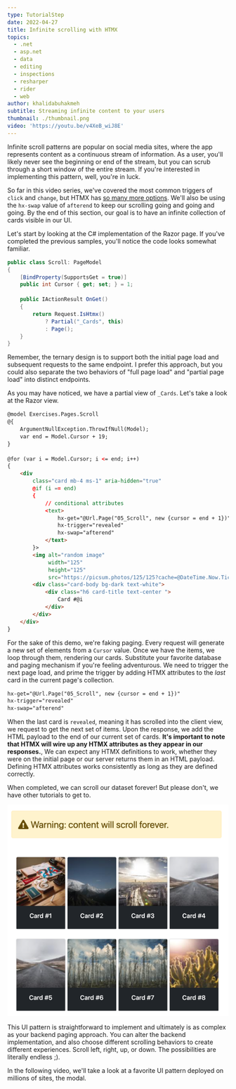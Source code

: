 ```yaml
---
type: TutorialStep
date: 2022-04-27
title: Infinite scrolling with HTMX
topics:
  - .net
  - asp.net
  - data
  - editing
  - inspections
  - resharper
  - rider
  - web
author: khalidabuhakmeh
subtitle: Streaming infinite content to your users
thumbnail: ./thumbnail.png
video: 'https://youtu.be/v4XeB_wiJ8E'
---
```


Infinite scroll patterns are popular on social media sites, where the app represents content as a continuous stream of information. As a user, you'll likely never see the beginning or end of the stream, but you can scrub through a short window of the entire stream. If you're interested in implementing this pattern, well, you're in luck.

So far in this video series, we've covered the most common triggers of `click` and `change`, but HTMX has [so many more options](https://htmx.org/attributes/hx-trigger/). We'll also be using the `hx-swap` value of `afterend` to keep our scrolling going and going and going. By the end of this section, our goal is to have an infinite collection of cards visible in our UI.

Let's start by looking at the C# implementation of the Razor page. If you've completed the previous samples, you'll notice the code looks somewhat familiar.

```csharp
public class Scroll: PageModel
{
    [BindProperty(SupportsGet = true)] 
    public int Cursor { get; set; } = 1;
    
    public IActionResult OnGet()
    {
        return Request.IsHtmx()
            ? Partial("_Cards", this)
            : Page();
    }
}
```

Remember, the ternary design is to support both the initial page load and subsequent requests to the same endpoint. I prefer this approach, but you could also separate the two behaviors of "full page load" and "partial page load" into distinct endpoints.

As you may have noticed, we have a partial view of `_Cards`. Let's take a look at the Razor view.

```html
@model Exercises.Pages.Scroll
@{
    ArgumentNullException.ThrowIfNull(Model);
    var end = Model.Cursor + 19;
}

@for (var i = Model.Cursor; i <= end; i++)
{
    <div
        class="card mb-4 ms-1" aria-hidden="true"
        @if (i == end)
        {
            // conditional attributes
            <text>
                hx-get="@Url.Page("05_Scroll", new {cursor = end + 1})"
                hx-trigger="revealed"
                hx-swap="afterend"
            </text>
        }>
        <img alt="random image" 
             width="125"
             height="125"
             src="https://picsum.photos/125/125?cache=@DateTime.Now.Ticks" class="card-img-top"/>
        <div class="card-body bg-dark text-white">
            <div class="h6 card-title text-center ">
                Card #@i
            </div>
        </div>
    </div>
}
```

For the sake of this demo, we're faking paging. Every request will generate a new set of elements from a `Cursor` value. Once we have the items, we loop through them, rendering our cards. Substitute your favorite database and paging mechanism if you're feeling adventurous. We need to trigger the next page load, and prime the trigger by adding HTMX attributes to the *last* card in the current page's collection.

```html
hx-get="@Url.Page("05_Scroll", new {cursor = end + 1})"
hx-trigger="revealed"
hx-swap="afterend"
```

When the last card is `revealed`, meaning it has scrolled into the client view, we request to get the next set of items. Upon the response, we add the HTML payload to the end of our current set of cards. **It's important to note that HTMX will wire up any HTMX attributes as they appear in our responses.**, We can expect any HTMX definitions to work, whether they were on the initial page or our server returns them in an HTML payload. Defining HTMX attributes works consistently as long as they are defined correctly.

When completed, we can scroll our dataset forever! But please don't, we have other tutorials to get to.

![Scrolling forever](img.png)

This UI pattern is straightforward to implement and ultimately is as complex as your backend paging approach. You can alter the backend implementation, and also choose different scrolling behaviors to create different experiences. Scroll left, right, up, or down. The possibilities are literally endless ;).

In the following video, we'll take a look at a favorite UI pattern deployed on millions of sites, the modal.
